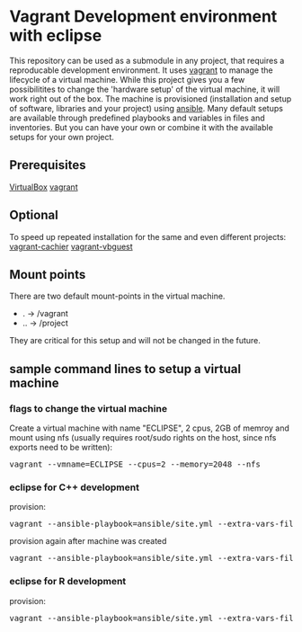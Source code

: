 Vagrant Development environment with eclipse
============================================

This repository can be used as a submodule in any project, that requires a reproducable development environment.
It uses [vagrant](https://www.vagrantup.com/) to manage the lifecycle of a virtual machine. While this project gives you a few possibilitites to change the 'hardware setup' of the virtual machine, it will work right out of the box.
The machine is provisioned (installation and setup of software, libraries and your project) using [ansible](https://www.vagrantup.com/). Many default setups are available through predefined playbooks and variables in files and inventories. But you can have your own or combine it with the available setups for your own project.

## Prerequisites

[VirtualBox](https://www.virtualbox.org/)
[vagrant](https://www.vagrantup.com/)

## Optional

To speed up repeated installation for the same and even different projects:
[vagrant-cachier](https://github.com/fgrehm/vagrant-cachier#installation)
[vagrant-vbguest](https://github.com/dotless-de/vagrant-vbguest#installation)

## Mount points

There are two default mount-points in the virtual machine.
* .  -> /vagrant
* .. -> /project

They are critical for this setup and will not be changed in the future. 

## sample command lines to setup a virtual machine

### flags to change the virtual machine

Create a virtual machine with name "ECLIPSE", 2 cpus, 2GB of memroy and mount using nfs (usually requires root/sudo rights on the host, since nfs exports need to be written):
<pre>
vagrant --vmname=ECLIPSE --cpus=2 --memory=2048 --nfs
</pre>

### eclipse for C++ development

provision:
<pre>
vagrant --ansible-playbook=ansible/site.yml --extra-vars-file=ansible/extra-vars/eclipse_cpp.yml up
</pre>

provision again after machine was created
<pre>
vagrant --ansible-playbook=ansible/site.yml --extra-vars-file=ansible/extra-vars/eclipse_cpp.yml up --provision
</pre>

### eclipse for R development
provision:
<pre>
vagrant --ansible-playbook=ansible/site.yml --extra-vars-file=ansible/extra-vars/eclipse_r.yml up
</pre>

